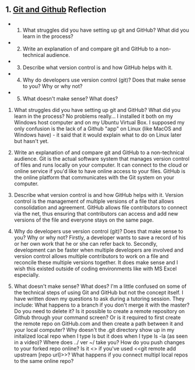 ## 1. [Git and Github](1_get_started/readme.md) Reflection

* 1) What struggles did you have setting up git and GitHub? What did you learn in the process?
* 2) Write an explanation of and compare git and GitHub to a non-technical audience. 
* 3) Describe what version control is and how GitHub helps with it.
* 4) Why do developers use version control (git)? Does that make sense to you? Why or why not?
* 5) What doesn't make sense? What does?

<!-- Add your reflection here. Remove the comment markers -->

1) What struggles did you have setting up git and GitHub? What did you learn in the process?
  No problems really... I installed it both on my Windows host computer and on my Ubuntu Virtual Box. I supposed my only confusion is the lack of a Github "app" on Linux (like MacOS and Windows have) - it said that it would explain what to do on Linux later but hasn't yet.

2) Write an explanation of and compare git and GitHub to a non-technical audience. 
  Git is the actual software system that manages version control of files and runs locally on your computer. It can connect to the cloud or online service if you'd like to have online access to your files. GitHub is the online platform that communicates with the Git system on your   computer.

3) Describe what version control is and how GitHub helps with it.
Version control is the management of multiple versions of a file that allows consolidation and agreement. GitHub allows file contributors to connect via the net, thus ensuring that contributors can access and add new versions of the file and everyone stays on the same page.
 
4) Why do developers use version control (git)? Does that make sense to you? Why or why not?
Firstly, a developer wants to save a record of his or her own work that he or she can refer back to. Secondly, development can be faster when multiple developers are involved and version control allows multiple contributors to work on a file and reconcile these multiple versions together. It does make sense and I wish this existed outside of coding environments like with MS Excel especially. 
 
5) What doesn't make sense? What does?
I'm a little confused on some of the technical steps of using Git and GitHub but not the concept itself. I have written down my questions to ask during a tutoring session. They include:
What happens to a branch if you don't merge it with the master? Do you need to delete it?
Is it possible to create a remote repository on Github through your command screen? Or is it required to first create the remote repo on GitHub.com and then create a path between it and your local computer?
Why doesn't the .git directory show up in my initalized local repo when I type ls but it does when I type ls -la (as seen in a video)?
Where does ../ ver ~/ take you?
How do you push changes to your forked repo online? Is it <<git push upstream>> if you've used <<git remote add upstream [repo url]>>?
What happens if you connect multipl local repos to the same online repo?
